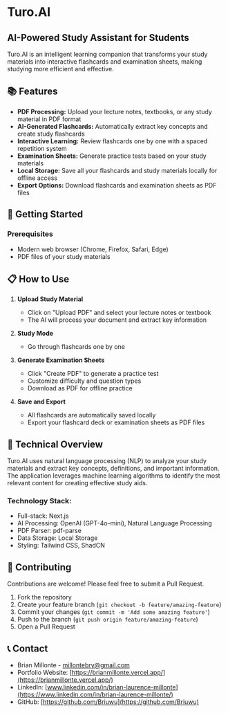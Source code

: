 # Turo.AI

## AI-Powered Study Assistant for Students

Turo.AI is an intelligent learning companion that transforms your study materials into interactive flashcards and examination sheets, making studying more efficient and effective.

## 📚 Features

- **PDF Processing:** Upload your lecture notes, textbooks, or any study material in PDF format
- **AI-Generated Flashcards:** Automatically extract key concepts and create study flashcards
- **Interactive Learning:** Review flashcards one by one with a spaced repetition system
- **Examination Sheets:** Generate practice tests based on your study materials
- **Local Storage:** Save all your flashcards and study materials locally for offline access
- **Export Options:** Download flashcards and examination sheets as PDF files

## 🚀 Getting Started

### Prerequisites

- Modern web browser (Chrome, Firefox, Safari, Edge)
- PDF files of your study materials

## 📋 How to Use

1. **Upload Study Material**

   - Click on "Upload PDF" and select your lecture notes or textbook
   - The AI will process your document and extract key information

2. **Study Mode**

   - Go through flashcards one by one

3. **Generate Examination Sheets**

   - Click "Create PDF" to generate a practice test
   - Customize difficulty and question types
   - Download as PDF for offline practice

4. **Save and Export**
   - All flashcards are automatically saved locally
   - Export your flashcard deck or examination sheets as PDF files

## 🔧 Technical Overview

Turo.AI uses natural language processing (NLP) to analyze your study materials and extract key concepts, definitions, and important information. The application leverages machine learning algorithms to identify the most relevant content for creating effective study aids.

### Technology Stack:

- Full-stack: Next.js
- AI Processing: OpenAI (GPT-4o-mini), Natural Language Processing
- PDF Parser: pdf-parse
- Data Storage: Local Storage
- Styling: Tailwind CSS, ShadCN

## 🤝 Contributing

Contributions are welcome! Please feel free to submit a Pull Request.

1. Fork the repository
2. Create your feature branch (`git checkout -b feature/amazing-feature`)
3. Commit your changes (`git commit -m 'Add some amazing feature'`)
4. Push to the branch (`git push origin feature/amazing-feature`)
5. Open a Pull Request

## 📞 Contact

- Brian Millonte - [millontebry@gmail.com](mailto:millontebry@gmail.com)
- Portfolio Website: [https://brianmillonte.vercel.app/](https://brianmillonte.vercel.app/)
- LinkedIn: [www.linkedin.com/in/brian-laurence-millonte](https://www.linkedin.com/in/brian-laurence-millonte/)
- GitHub: [https://github.com/Briuwu](https://github.com/Briuwu)
